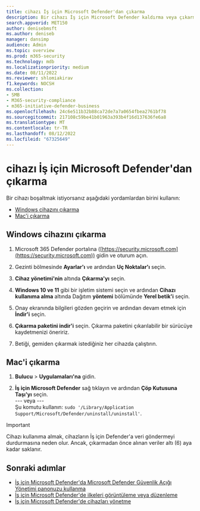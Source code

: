 ```yaml
---
title: cihazı İş için Microsoft Defender'dan çıkarma
description: Bir cihazı İş için Microsoft Defender kaldırma veya çıkarma hakkında bilgi edinin.
search.appverid: MET150
author: denisebmsft
ms.author: deniseb
manager: dansimp
audience: Admin
ms.topic: overview
ms.prod: m365-security
ms.technology: mdb
ms.localizationpriority: medium
ms.date: 08/11/2022
ms.reviewer: shlomiakirav
f1.keywords: NOCSH
ms.collection:
- SMB
- M365-security-compliance
- m365-initiative-defender-business
ms.openlocfilehash: 24c6e511b32b88ca72de7a7a0654fbea2761bf78
ms.sourcegitcommit: 217108c59be41b01963a393b4f16d137636fe6a8
ms.translationtype: MT
ms.contentlocale: tr-TR
ms.lasthandoff: 08/12/2022
ms.locfileid: "67325649"
---
```

# <a name="offboard-a-device-from-microsoft-defender-for-business"></a>cihazı İş için Microsoft Defender'dan çıkarma

Bir cihazı boşaltmak istiyorsanız aşağıdaki yordamlardan birini kullanın:

- [Windows cihazını çıkarma](#offboard-a-windows-device)
- [Mac'i çıkarma](#offboard-a-mac)

## <a name="offboard-a-windows-device"></a>Windows cihazını çıkarma

1. Microsoft 365 Defender portalına ([https://security.microsoft.com](https://security.microsoft.com)) gidin ve oturum açın.

2. Gezinti bölmesinde **Ayarlar'ı** ve ardından **Uç Noktalar'ı** seçin.

3. **Cihaz yönetimi'nin** altında **Çıkarma'yı** seçin.

4. **Windows 10 ve 11** gibi bir işletim sistemi seçin ve ardından **Cihazı kullanıma alma** altında Dağıtım **yöntemi** bölümünde **Yerel betik'i** seçin. 

5. Onay ekranında bilgileri gözden geçirin ve ardından devam etmek için **İndir'i** seçin.

6. **Çıkarma paketini indir'i** seçin. Çıkarma paketini çıkarılabilir bir sürücüye kaydetmenizi öneririz.

7. Betiği, gemiden çıkarmak istediğiniz her cihazda çalıştırın.

## <a name="offboard-a-mac"></a>Mac'i çıkarma

1. **Bulucu** > **Uygulamaları'na** gidin. 

2. **İş için Microsoft Defender** sağ tıklayın ve ardından **Çöp Kutusuna Taşı'yı** seçin. <br/>--- veya --- <br/> Şu komutu kullanın: `sudo '/Library/Application Support/Microsoft/Defender/uninstall/uninstall'`.

> [!IMPORTANT]
> Cihazı kullanıma almak, cihazların İş için Defender'a veri göndermeyi durdurmasına neden olur. Ancak, çıkarmadan önce alınan veriler altı (6) aya kadar saklanır.

## <a name="next-steps"></a>Sonraki adımlar

- [İş için Microsoft Defender'da Microsoft Defender Güvenlik Açığı Yönetimi panonuzu kullanma](mdb-view-tvm-dashboard.md)
- [İş için Microsoft Defender'de ilkeleri görüntüleme veya düzenleme](mdb-view-edit-create-policies.md)
- [İş için Microsoft Defender'de cihazları yönetme](mdb-manage-devices.md)